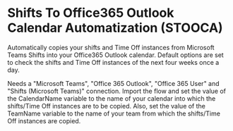 # Shifts To Office365 Outlook Calendar Automatization (STOOCA)

Automatically copies your shifts and Time Off instances from Microsoft Teams Shifts into your Office365 Outlook calendar. Default options are set to check the shifts and Time Off instances of the next four weeks once a day.

Needs a "Microsoft Teams", "Office 365 Outlook", "Office 365 User" and "Shifts (Microsoft Teams)" connection. Import the flow and set the value of the CalendarName variable to the name of your calendar into which the shifts/Time Off instances are to be copied. Also, set the value of the TeamName variable to the name of your team from which the shifts/Time Off instances are copied.
